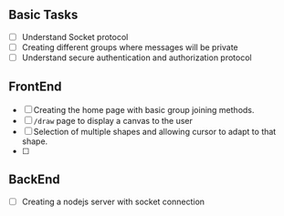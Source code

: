 ## Basic Tasks
- [ ] Understand Socket protocol
- [ ] Creating different groups where messages will be private
- [ ] Understand secure authentication and authorization protocol

## FrontEnd
- [ ] Creating the home page with basic group joining methods.
- [ ] `/draw` page to display a canvas to the user
- [ ] Selection of multiple shapes and allowing cursor to adapt to that shape.
- [ ] 

## BackEnd
- [ ] Creating a nodejs server with socket connection